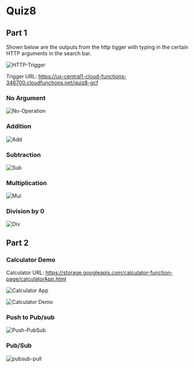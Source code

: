 # Quiz8

## Part 1

Shown below are the outputs from the http tigger with typing in the certain HTTP arguments in the search bar.

![HTTP-Trigger](https://user-images.githubusercontent.com/98137377/163491272-0d130919-4bde-4a06-b6ef-f5dd99dd2a13.png)

Trigger URL: https://us-central1-cloud-functions-346700.cloudfunctions.net/quiz8-gcf

### No Argument

![No-Operation](https://user-images.githubusercontent.com/98137377/163491254-46f61055-71c5-4590-8e49-fc8d4a8fdaa2.png)

### Addition

![Add](https://user-images.githubusercontent.com/98137377/163491195-0a55a530-ca51-4b41-9a88-0a19451ace3c.png)

### Subtraction 

![Sub](https://user-images.githubusercontent.com/98137377/163491182-fe0d4159-3660-4ae0-b3d6-d06b4c81ce98.png)

### Multiplication

![Mul](https://user-images.githubusercontent.com/98137377/163491168-764d26c6-0c5c-4618-aa36-24366b55c882.png)

### Division by 0

![Div](https://user-images.githubusercontent.com/98137377/163491129-669ce6e7-1daa-4b21-ba54-66fdf4731b5b.png)

## Part 2

### Calculator Demo

Calculator URL: https://storage.googleapis.com/calculator-function-page/calculatorApp.html

![Calculator App](https://user-images.githubusercontent.com/98137377/163494827-40ca03c5-33e4-4266-9d0c-24557db983c2.png)

![Calculator Demo](https://user-images.githubusercontent.com/98137377/163494835-a412dd99-ed10-4663-bde9-7f68301cec13.png)

### Push to Pub/sub

![Push-PubSub](https://user-images.githubusercontent.com/98137377/163494843-7e037e87-6a21-42ce-b491-5cfab6bee254.png)

### Pub/Sub

![pubsub-pull](https://user-images.githubusercontent.com/98137377/163494908-66f8cf6e-7e2b-4117-bbf9-3f2ea2620c5e.png)

